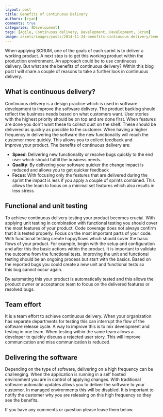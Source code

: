 ```yaml
---
layout: post
title: Benefits of Continuous Delivery
authors: [ryan]
comments: true
categories: [Development]
tags: [Agile, Continuous delivery, Development, Development, Scrum]
image: assets/images/posts/2014-11-24-benefits-continuous-delivery/benefits-of-continuous-delivery-feature-image.png
---
```

When applying SCRUM, one of the goals of each sprint is to deliver a working product. A next step is to get this working product within the production environment. An approach could be to use continuous delivery. But what are the benefits of continuous delivery? Within this blog post I will share a couple of reasons to take a further look in continuous delivery.
<h2>What is continuous delivery?</h2>
Continuous delivery is a design practice which is used in software development to improve the software delivery. The product backlog should reflect the business needs based on what customers want. User stories with the highest priority should be on top and are done first. When features are done you don't want these to collect dust on the shelf. These should be delivered as quickly as possible to the customer. When having a higher frequency in delivering the software the new functionality will reach the customer more quickly. This allows you to collect feedback and improve your product. The benefits of continuous delivery are:
<ul>
 	<li><strong>Speed</strong>: Delivering new functionality or resolve bugs quickly to the end user which should fulfill the business needs.</li>
 	<li><strong>Quality</strong>: By delivering your software quicker the change impact is reduced and allows you to get quicker feedback</li>
 	<li><strong>Focus</strong>: With focusing only the features that are delivered during the sprint the impact is less if you apply a couple of sprints combined. This allows the team to focus on a minimal set features which also results in less stress.</li>
</ul>
<h2>Functional and unit testing</h2>
To achieve continuous delivery testing your product becomes crucial. With applying unit testing in combination with functional testing you should cover the most features of your product. Code coverage does not always confirm that it is tested properly. Focus on the most important parts of your code. With functional testing create happyflows which should cover the basic flows of your product. For example, begin with the setup and configuration and after this the basic actions within the product. It is important to validate the outcome from the functional tests. Improving the unit and functional testing should be an ongoing process but start with the basics. Based on the reported bugs you could create a new unit and functional tests so this bug cannot occur again.

By automating this your product is automatically tested and this allows the product owner or acceptance team to focus on the delivered features or resolved bugs.
<h2>Team effort</h2>
It is a team effort to achieve continuous delivery. When your organization has separate departments for testing this can interrupt the flow of the software release cycle. A way to improve this is to mix development and testing in one team. When testing within the same team allows a developer to quickly discuss a rejected user story. This will improve communication and miss communication is reduced.
<h2>Delivering the software</h2>
Depending on the type of software, delivering on a high frequency can be challenging. When the application is running in a self hosted environment you are in control of applying changes. With traditional software automatic updates allows you to deliver the software to your customer. In managed environments this will be disabled. It is important to notify the customer why you are releasing on this high frequency so they see the benefits.

If you have any comments or question please leave them below.
